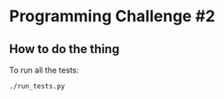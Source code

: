 # Programming Challenge #2

## How to do the thing

To run all the tests:

```sh
./run_tests.py
```
